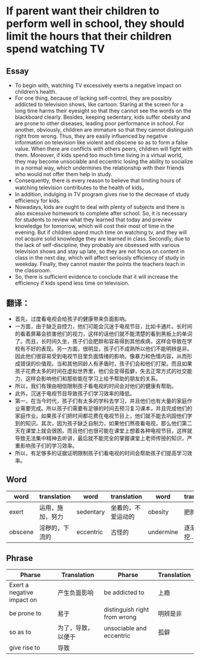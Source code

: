 # If parent want their children to perform well in school, they should limit the hours that their children spend watching TV
## Essay
+ To begin with, watching TV excessively exerts a negative impact on children’s health.
+ For one thing, because of lacking self-control, they are possibly addicted to television shows, like cartoon. Staring at the screen for a long time harms their eyesight so that they cannot see the words on the blackboard clearly. Besides, keeping sedentary, kids suffer obesity and are prone to other diseases, leading poor performance in school. For another, obviously, children are immature so that they cannot distinguish right from wrong. Thus, they are easily influenced by negative information on television like violent and obscene so as to form a false value. When there are conflicts with others peers, children will fight with them. Moreover, if kids spend too much time living in a virtual world, they may become unsociable and eccentric losing the ability to socialize in a normal way, which undermines the relationship with their friends who would not offer them help in study.
+ Consequently, there is every reason to believe that limiting hours of watching television contributes to the health of kids。
+ In addition, indulging in TV program gives rise to the decrease of study efficiency for kids.
+ Nowadays, kids are ought to deal with plenty of subjects and there is also excessive homework to complete after school. So, it is necessary for students to review what they learned that today and preview knowledge for tomorrow, which will cost their most of time in the evening. But if children spend much time on watching tv, and they will not acquire solid knowledge they are learned in class. Secondly, due to the lack of self-discipline, they probably are obsessed with various television shows and stay up late, so they are not focus on content in class in the next day, which will affect seriously efficiency of study in weekday. Finally, they cannot master the points the teachers teach in the classroom.
+ So, there is sufficient evidence to conclude that it will increase the efficiency if kids spend less time on television.

## 翻译：
+ 首先，过度看电视会给孩子的健康带来负面影响。
+ 一方面，由于缺乏自控力，他们可能会沉迷于电视节目，比如卡通片。长时间的看着屏幕会损害他们的视力，这样的话他们就不能清楚的看到黑板上的单词了。而且，长时间久坐，孩子们会肥胖和容易得到其他疾病，这样会导致在学校有不好的表现。另一方面，很明显，孩子们不成熟所以他们不能明辨是非。因此他们很容易受到电视节目里负面情绪的影响，像暴力和色情内容，从而形成错误的价值观。当和其他同龄人有矛盾时，孩子们会和他们打架。而且如果孩子花费太多的时间在虚拟世界里，他们会变得孤僻，失去正常方式的社交能力，这样会影响他们和那些能在学习上给予帮助的朋友的关系。
+ 所以，我们有理由相信限制孩子看电视的时间会对他们的健康有帮助。
+ 此外，沉迷于电视节目导致孩子们学习效率的降低。
+ 第一，在当今时代，孩子们有太多的学科去学习，并且他们也有大量的家庭作业需要完成。所以孩子们需要有足够的时间去预习复习课本，并且完成他们的家庭作业。如果孩子们把时间都花费在电视节目上，他们就不能去巩固他们学到的知识。其次，因为孩子缺乏自制力，如果他们熬夜看电视，那么他们第二天在课堂上就会很困，而且他们也很可能在课堂上想着各种电视节目，这样就导致无法集中精神去听讲，最后就不能完全的掌握课堂上老师传授的知识，严重影响孩子们的学习效率。
+ 所以，有足够多的证据证明限制孩子们看电视的时间会帮助孩子们提高学习效率。

## Word
|word|translation|word|translation|word|translation|word|translation|
|---|---|---|---|---|---|---|---|
|exert|运用，施加，努力|sedentary|坐着的，不爱运动的|obesity|肥胖的|immature|不成熟的|
|obscene|淫秽的，下流的|eccentric|古怪的|undermine|逐渐削弱，挖…墙角|indulge|沉迷于|

## Phrase
|Pharse|Translation|Pharse|Translation|
|---|---|---|---|
|Exert a negative impact on|产生负面影响|be addicted to|上瘾|
|be prone to|易于|distinguish right from wrong|明辨是非|
|so as to|为了，导致，以便于|unsociable and eccentric|孤僻|
|give rise to|导致|